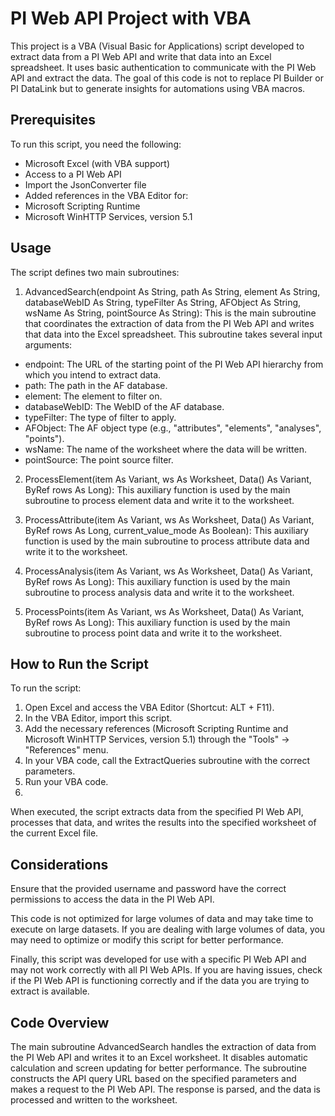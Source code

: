# PI Web API Project with VBA

This project is a VBA (Visual Basic for Applications) script developed to extract data from a PI Web API and write that data into an Excel spreadsheet. It uses basic authentication to communicate with the PI Web API and extract the data. The goal of this code is not to replace PI Builder or PI DataLink but to generate insights for automations using VBA macros.

## Prerequisites

To run this script, you need the following:

* Microsoft Excel (with VBA support)
* Access to a PI Web API
* Import the JsonConverter file
* Added references in the VBA Editor for:
* Microsoft Scripting Runtime
* Microsoft WinHTTP Services, version 5.1
  
## Usage

The script defines two main subroutines:

1. AdvancedSearch(endpoint As String, path As String, element As String, databaseWebID As String, typeFilter As String, AFObject As String, wsName As String, pointSource As String): This is the main subroutine that coordinates the extraction of data from the PI Web API and writes that data into the Excel spreadsheet. This subroutine takes several input arguments:

* endpoint: The URL of the starting point of the PI Web API hierarchy from which you intend to extract data.
* path: The path in the AF database.
* element: The element to filter on.
* databaseWebID: The WebID of the AF database.
* typeFilter: The type of filter to apply.
* AFObject: The AF object type (e.g., "attributes", "elements", "analyses", "points").
* wsName: The name of the worksheet where the data will be written.
* pointSource: The point source filter.

2. ProcessElement(item As Variant, ws As Worksheet, Data() As Variant, ByRef rows As Long): This auxiliary function is used by the main subroutine to process element data and write it to the worksheet.

3. ProcessAttribute(item As Variant, ws As Worksheet, Data() As Variant, ByRef rows As Long, current_value_mode As Boolean): This auxiliary function is used by the main subroutine to process attribute data and write it to the worksheet.

4. ProcessAnalysis(item As Variant, ws As Worksheet, Data() As Variant, ByRef rows As Long): This auxiliary function is used by the main subroutine to process analysis data and write it to the worksheet.

5. ProcessPoints(item As Variant, ws As Worksheet, Data() As Variant, ByRef rows As Long): This auxiliary function is used by the main subroutine to process point data and write it to the worksheet.

## How to Run the Script

To run the script:

1. Open Excel and access the VBA Editor (Shortcut: ALT + F11).
2. In the VBA Editor, import this script.
3. Add the necessary references (Microsoft Scripting Runtime and Microsoft WinHTTP Services, version 5.1) through the "Tools" -> "References" menu.
4. In your VBA code, call the ExtractQueries subroutine with the correct parameters.
5. Run your VBA code.
6. 
When executed, the script extracts data from the specified PI Web API, processes that data, and writes the results into the specified worksheet of the current Excel file.

## Considerations

Ensure that the provided username and password have the correct permissions to access the data in the PI Web API.

This code is not optimized for large volumes of data and may take time to execute on large datasets. If you are dealing with large volumes of data, you may need to optimize or modify this script for better performance.

Finally, this script was developed for use with a specific PI Web API and may not work correctly with all PI Web APIs. If you are having issues, check if the PI Web API is functioning correctly and if the data you are trying to extract is available.

## Code Overview

The main subroutine AdvancedSearch handles the extraction of data from the PI Web API and writes it to an Excel worksheet. It disables automatic calculation and screen updating for better performance. The subroutine constructs the API query URL based on the specified parameters and makes a request to the PI Web API. The response is parsed, and the data is processed and written to the worksheet.

